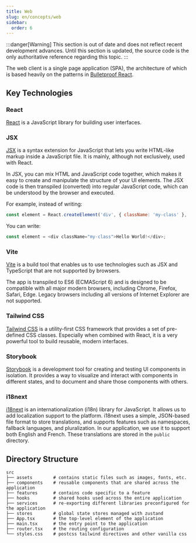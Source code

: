 ```yaml
---
title: Web
slug: en/concepts/web
sidebar:
  order: 6
---
```


:::danger[Warning]
This section is out of date and does not reflect recent development advances. Until this section is updated, the source code is the only authoritative reference regarding this topic.
:::

The web client is a single page application (SPA), the architecture of which is based heavily on the patterns in [Bulletproof React](https://github.com/alan2207/bulletproof-react).

## Key Technologies

### React

[React](https://reactjs.org/) is a JavaScript library for building user interfaces.

### JSX

[JSX](https://reactjs.org/docs/introducing-jsx.html) is a syntax extension for JavaScript that lets you write HTML-like markup inside a JavaScript file. It is mainly, although not exclusively, used with React.

In JSX, you can mix HTML and JavaScript code together, which makes it easy to create and manipulate the structure of your UI elements. The JSX code is then transpiled (converted) into regular JavaScript code, which can be understood by the browser and executed.

For example, instead of writing:

```javascript
const element = React.createElement('div', { className: 'my-class' }, 'Hello World!');
```

You can write:

```javascript
const element = <div className="my-class">Hello World!</div>;
```

### Vite

[Vite](https://vitejs.dev/) is a build tool that enables us to use technologies such as JSX and TypeScript that are not supported by browsers.

The app is transpiled to ES6 (ECMAScript 6) and is designed to be compatible with all major modern browsers, including Chrome, Firefox, Safari, Edge. Legacy browsers including all versions of Internet Explorer are not supported.

### Tailwind CSS

[Tailwind CSS](https://tailwindcss.com/) is a utility-first CSS framework that provides a set of pre-defined CSS classes. Especially when combined with React, it is a very powerful tool to build reusable, modern interfaces.

### Storybook

[Storybook](https://storybook.js.org/) is a development tool for creating and testing UI components in isolation. It provides a way to visualize and interact with components in different states, and to document and share those components with others.

### i18next

[i18next](https://www.i18next.com/) is an internationalization (i18n) library for JavaScript. It allows us to add localization support to the platform. i18next uses a simple, JSON-based file format to store translations, and supports features such as namespaces, fallback languages, and pluralization. In our application, we use it to support both English and French. These translations are stored in the `public` directory.

## Directory Structure

```shell
src
├── assets        # contains static files such as images, fonts, etc.
├── components    # reusable components that are shared across the application
├── features      # contains code specific to a feature
├── hooks         # shared hooks used across the entire application
├── services      # re-exporting different libraries preconfigured for the application
├── stores        # global state stores managed with zustand
├── App.tsx       # the top-level element of the application
├── main.tsx      # the entry point to the application
├── router.tsx    # the routing configuration
└── styles.css    # postcss tailwind directives and other vanilla css
```

